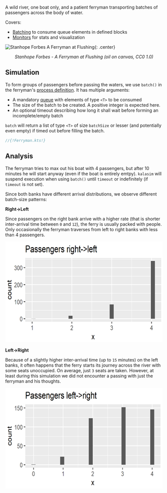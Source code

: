 <!--# Ferryman-->

A wild river, one boat only, and a patient ferryman transporting batches of passengers across the body of water.

Covers:

* [Batching](../collections.md#batching) to consume queue elements in defined blocks
* [Monitors](../monitors.md) for stats and visualization

![Stanhope Forbes A Ferryman at Flushing](https://upload.wikimedia.org/wikipedia/commons/5/50/Stanhope_Forbes_A_Ferryman_at_Flushing.jpg){: .center}

<p align="center">
<i>Stanhope Forbes - A Ferryman at Flushing (oil on canvas, CC0 1.0)</i>
</p>

## Simulation

To form groups of passengers before passing the waters, we use `batch()` in the ferryman's [process definition](../component.md#creation-of-a-component). It has multiple arguments:

* A mandatory [queue](../collections.md#queue) with elements of type `<T>` to be consumed
* The size of the batch to be created. A positive integer is expected here.
* An optional timeout describing how long it shall wait before forming an incomplete/empty batch

`batch` will return a list of type `<T>` of size `batchSize` or lesser (and potentially even empty) if timed out before filling the batch.

```kotlin
//{!Ferryman.kts!}
```

## Analysis

The ferryman tries to max out his boat with 4 passengers, but after 10 minutes he will start anyway (even if the boat is entirely emtpy). `kalasim` will suspend execution when using `batch()` until `timeout` or indefinitely (if `timeout` is not set).

Since both banks have different arrival distributions, we observe different batch-size patterns:


**Right→Left**

Since passengers on the right bank arrive with a higher rate (that is shorter inter-arrival time between `0` and `12`), the ferry is usually packed with people. Only occasionally the ferryman traverses from left to right banks with less than 4 passengers.

![](ferry_right_left.png)


**Left→Right**

Because of a slightly higher inter-arrival time (up to `15` minutes) on the left banks, it often happens that the ferry starts its journey across the river with some seats unoccupied. On average, just `3` seats are taken. However, at least during this simulation we did not encounter a passing with just the ferryman and his thoughts.

![](ferry_left_right.png)
